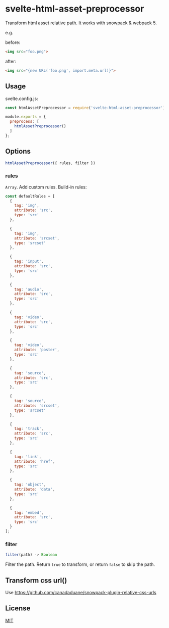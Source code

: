 # svelte-html-asset-preprocessor
Transform html asset relative path. It works with snowpack & webpack 5.

e.g.

before:
```html
<img src="foo.png">
```

after:
```html
<img src="{new URL('foo.png', import.meta.url)}">
```

## Usage
svelte.config.js:

```js
const htmlAssetPreprocessor = require('svelte-html-asset-preprocessor');

module.exports = {
  preprocess: [
    htmlAssetPreprocessor()
  ]
};
```

## Options

```js
htmlAssetPreprocessor({ rules, filter })
```

### rules
`Array`. Add custom rules. Build-in rules:

```js
const defaultRules = [
  {
    tag: 'img',
    attribute: 'src',
    type: 'src'
  },

  {
    tag: 'img',
    attribute: 'srcset',
    type: 'srcset'
  },

  {
    tag: 'input',
    attribute: 'src',
    type: 'src'
  },

  {
    tag: 'audio',
    attribute: 'src',
    type: 'src'
  },

  {
    tag: 'video',
    attribute: 'src',
    type: 'src'
  },

  {
    tag: 'video',
    attribute: 'poster',
    type: 'src'
  },

  {
    tag: 'source',
    attribute: 'src',
    type: 'src'
  },

  {
    tag: 'source',
    attribute: 'srcset',
    type: 'srcset'
  },

  {
    tag: 'track',
    attribute: 'src',
    type: 'src'
  },

  {
    tag: 'link',
    attribute: 'href',
    type: 'src'
  },

  {
    tag: 'object',
    attribute: 'data',
    type: 'src'
  },

  {
    tag: 'embed',
    attribute: 'src',
    type: 'src'
  }
];
```

### filter

```js
filter(path) -> Boolean
```

Filter the path. Return `true` to transform, or return `false` to skip the path.


## Transform css url()
Use https://github.com/canadaduane/snowpack-plugin-relative-css-urls

## License
[MIT](LICENSE)
